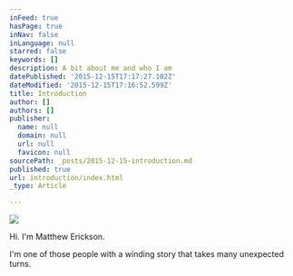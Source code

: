 ```yaml
---
inFeed: true
hasPage: true
inNav: false
inLanguage: null
starred: false
keywords: []
description: A bit about me and who I am
datePublished: '2015-12-15T17:17:27.102Z'
dateModified: '2015-12-15T17:16:52.599Z'
title: Introduction
author: []
authors: []
publisher:
  name: null
  domain: null
  url: null
  favicon: null
sourcePath: _posts/2015-12-15-introduction.md
published: true
url: introduction/index.html
_type: Article

---
```

![](https://the-grid-user-content.s3-us-west-2.amazonaws.com/0b5b07c1-8e0f-4de0-a2dd-8fec97209d3c.jpg)

Hi. I'm Matthew Erickson.

I'm one of those people with a winding story that takes many unexpected turns.